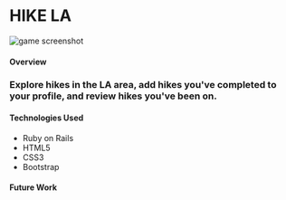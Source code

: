 # HIKE LA

![game screenshot](hikela-screenshot.png) 

#### Overview

### Explore hikes in the LA area, add hikes you've completed to your profile, and review hikes you've been on.

#### Technologies Used

+ Ruby on Rails
+ HTML5
+ CSS3
+ Bootstrap

#### Future Work